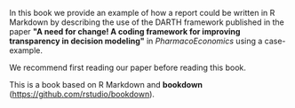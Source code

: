In this book we provide an example of how a report could be written in R Markdown by describing the use of the DARTH framework published in the paper **"A need for change! A coding framework for improving transparency in decision modeling"** in *PharmacoEconomics* using a case-example. 

We recommend first reading our paper before reading this book.

This is a book based on R Markdown and **bookdown** (https://github.com/rstudio/bookdown). 
